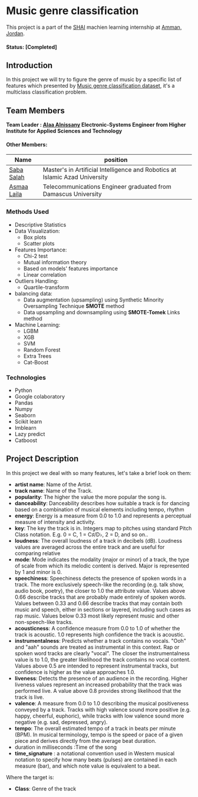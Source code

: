 # Music genre classification
This project is a part of the [SHAI](https://shaiforai.com/) machien learning internship at [Amman, Jordan](https://goo.gl/maps/hSGhVMzNeCMcjyYG9).

#### Status: [Completed]

## Introduction
In this project we will try to figure the genre of music by a specific list of features which presented by [Music genre classification dataset](https://www.kaggle.com/competitions/shai-training-level-1-b/data), it's a multiclass classification problem.

## Team Members

**Team Leader : [Alaa Alnissany](https://github.com/alaa-alnissany) Electronic-Systems Engineer from Higher Institute for Applied Sciences and Technology**

#### Other Members:

|Name     |  position   | 
|---------|-----------------|
|[Saba Salah](https://github.com/sabasalah)| Master's in Artificial Intelligence and Robotics at Islamic Azad University        |
|[Asmaa Laila](https://github.com/asmaalaila/) |     Telecommunications Engineer graduated from Damascus University    |

### Methods Used
* Descriptive Statistics
* Data Visualization:
   * Box plots
   * Scatter plots
* Features Importance:
   * Chi-2 test
   * Mutual information theory
   * Based on models' features importance
   * Linear correlation  
* Outliers Handling:
   * Quartile-transform
* balancing data:
   * Data augmentation (upsampling) using Synthetic Minority Oversampling Technique **SMOTE** method
   * Data upsampling and downsampling using **SMOTE-Tomek** Links method
* Machine Learning:
   * LGBM
   * XGB
   * SVM
   * Random Forest
   * Extra Trees
   * Cat-Boost

### Technologies
* Python
* Google colaboratory
* Pandas
* Numpy
* Seaborn
* Scikit learn
* Imblearn
* Lazy predict
* Catboost

## Project Description
In this project we deal with so many features, let's take a brief look on them:
* **artist name**: Name of the Artist.
* **track name**: Name of the Track.
* **popularity**: The higher the value the more popular the song is.
* **danceability**: Danceability describes how suitable a track is for dancing based on a combination of musical elements including tempo, rhythm
* **energy**: Energy is a measure from 0.0 to 1.0 and represents a perceptual measure of intensity and activity.
* **key**: The key the track is in. Integers map to pitches using standard Pitch Class notation. E.g. 0 = C, 1 = C♯/D♭, 2 = D, and so on..
* **loudness**: The overall loudness of a track in decibels (dB). Loudness values are averaged across the entire track and are useful for comparing relative
* **mode**: Mode indicates the modality (major or minor) of a track, the type of scale from which its melodic content is derived. Major is represented by 1 and minor is 0.
* **speechiness**: Speechiness detects the presence of spoken words in a track. The more exclusively speech-like the recording (e.g. talk show, audio book, poetry), the closer to 1.0 the attribute value. Values above 0.66 describe tracks that are probably made entirely of spoken words. Values between 0.33 and 0.66 describe tracks that may contain both music and speech, either in sections or layered, including such cases as rap music. Values below 0.33 most likely represent music and other non-speech-like tracks.
* **acousticness**: A confidence measure from 0.0 to 1.0 of whether the track is acoustic. 1.0 represents high confidence the track is acoustic.
* **instrumentalness**: Predicts whether a track contains no vocals. "Ooh" and "aah" sounds are treated as instrumental in this context. Rap or spoken word tracks are clearly "vocal". The closer the instrumentalness value is to 1.0, the greater likelihood the track contains no vocal content. Values above 0.5 are intended to represent instrumental tracks, but confidence is higher as the value approaches 1.0.
* **liveness**: Detects the presence of an audience in the recording. Higher liveness values represent an increased probability that the track was performed live. A value above 0.8 provides strong likelihood that the track is live.
* **valence**: A measure from 0.0 to 1.0 describing the musical positiveness conveyed by a track. Tracks with high valence sound more positive (e.g. happy, cheerful, euphoric), while tracks with low valence sound more negative (e.g. sad, depressed, angry).
* **tempo**: The overall estimated tempo of a track in beats per minute (BPM). In musical terminology, tempo is the speed or pace of a given piece and derives directly from the average beat duration.
* duration in milliseconds :Time of the song
* **time_signature** : a notational convention used in Western musical notation to specify how many beats (pulses) are contained in each measure (bar), and which note value is equivalent to a beat.

Where the target is:
* **Class**: Genre of the track
